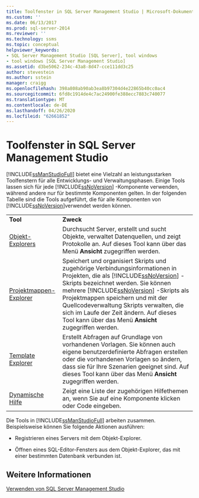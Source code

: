 ```yaml
---
title: Toolfenster in SQL Server Management Studio | Microsoft-Dokumentation
ms.custom: ''
ms.date: 06/13/2017
ms.prod: sql-server-2014
ms.reviewer: ''
ms.technology: ssms
ms.topic: conceptual
helpviewer_keywords:
- SQL Server Management Studio [SQL Server], tool windows
- tool windows [SQL Server Management Studio]
ms.assetid: d3be5062-234c-43a8-8d47-cce111dd3c25
author: stevestein
ms.author: sstein
manager: craigg
ms.openlocfilehash: 398a808ab90ab3ea8b97304d4e22865b40cc0ac4
ms.sourcegitcommit: 6fd8c1914de4c7ac24900fe388ecc7883c740077
ms.translationtype: MT
ms.contentlocale: de-DE
ms.lasthandoff: 04/26/2020
ms.locfileid: "62661852"
---
```

# <a name="tool-windows-in-sql-server-management-studio"></a>Toolfenster in SQL Server Management Studio
  [!INCLUDE[ssManStudioFull](../includes/ssmanstudiofull-md.md)] bietet eine Vielzahl an leistungsstarken Toolfenstern für alle Entwicklungs- und Verwaltungsphasen. Einige Tools lassen sich für jede [!INCLUDE[ssNoVersion](../includes/ssnoversion-md.md)] -Komponente verwenden, während andere nur für bestimmte Komponenten gelten. In der folgenden Tabelle sind die Tools aufgeführt, die für alle Komponenten von [!INCLUDE[ssNoVersion](../includes/ssnoversion-md.md)]verwendet werden können.  
  
|||  
|-|-|  
|**Tool**|**Zweck**|  
|[Objekt-Explorers](object/object-explorer.md)|Durchsucht Server, erstellt und sucht Objekte, verwaltet Datenquellen, und zeigt Protokolle an. Auf dieses Tool kann über das Menü **Ansicht** zugegriffen werden.|  
|[Projektmappen-Explorer](solution/solution-explorer.md)|Speichert und organisiert Skripts und zugehörige Verbindungsinformationen in Projekten, die als [!INCLUDE[ssNoVersion](../includes/ssnoversion-md.md)] -Skripts bezeichnet werden. Sie können mehrere [!INCLUDE[ssNoVersion](../includes/ssnoversion-md.md)] -Skripts als Projektmappen speichern und mit der Quellcodeverwaltung Skripts verwalten, die sich im Laufe der Zeit ändern. Auf dieses Tool kann über das Menü **Ansicht** zugegriffen werden.|  
|[Template Explorer](template/template-explorer.md)|Erstellt Abfragen auf Grundlage von vorhandenen Vorlagen. Sie können auch eigene benutzerdefinierte Abfragen erstellen oder die vorhandenen Vorlagen so ändern, dass sie für Ihre Szenarien geeignet sind. Auf dieses Tool kann über das Menü **Ansicht** zugegriffen werden.|  
|[Dynamische Hilfe](sql-server-management-studio-ssms.md)|Zeigt eine Liste der zugehörigen Hilfethemen an, wenn Sie auf eine Komponente klicken oder Code eingeben.|  
  
 Die Tools in [!INCLUDE[ssManStudioFull](../includes/ssmanstudiofull-md.md)] arbeiten zusammen. Beispielsweise können Sie folgende Aktionen ausführen:  
  
-   Registrieren eines Servers mit dem Objekt-Explorer.  
  
-   Öffnen eines SQL-Editor-Fensters aus dem Objekt-Explorer, das mit einer bestimmten Datenbank verbunden ist.  
  
## <a name="see-also"></a>Weitere Informationen  
 [Verwenden von SQL Server Management Studio](../database-engine/use-sql-server-management-studio.md)  
  
  
